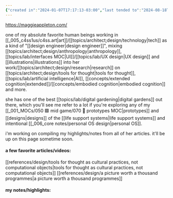 ```yaml
---
{"created in":"2024-01-07T17:17:13-03:00","last tended to":"2024-08-18T14:24:07-03:00","tags":["top3","person","knowledgemanagement","interfacedesign","research","userexperience","lab","knowledgedesign","illustration","🌱"],"dg-publish":true,"aliases":["maggie"],"permalink":"/people/references/maggie-appleton/","dgPassFrontmatter":true,"created":"2024-01-07T17:17:13.689-03:00","updated":"2024-08-18T14:24:08.297-03:00"}
---
```


https://maggieappleton.com/

one of my absolute favorite human beings working in [[_005_c4ss1us/c4ss.art\|art]]/[[topics/architect;design/technology\|tech]] as a kind of "[[design engineer\|design engineer]]", mixing [[topics/architect;design/anthropology\|anthropology]], [[topics/lab/interfaces MOC\|UI]]/[[topics/lab/UX design\|UX design]] and [[illustrations\|illustrations]] into her work/[[topics/architect;design/research\|research]] on [[topics/architect;design/tools for thought\|tools for thought]], [[topics/lab/artificial intelligence\|AI]], [[concepts/extended cognition\|extended]]/[[concepts/embodied cognition\|embodied cognition]] and more.

she has one of the best [[topics/lab/digital gardening\|digital gardens]] out there, which you'll see me refer to a lot if you're exploring any of my [[_001_MOCs/050 🟩 mid game/070 🔩 prototypes MOC\|prototypes]] and [[designs\|designs]] of the [[life support systems\|life support systems]] and intentional [[_006_core notes/personal OS design\|personal OS]].

i'm working on compiling my highlights/notes from all of her articles. it'll be up on this page sometime soon.

#### a few favorite articles/videos:

[[references/design/tools for thought as cultural practices, not computational objects\|tools for thought as cultural practices, not computational objects]]
[[references/design/a picture worth a thousand programmes\|a picture worth a thousand programmes]]

#### my notes/highlights:
